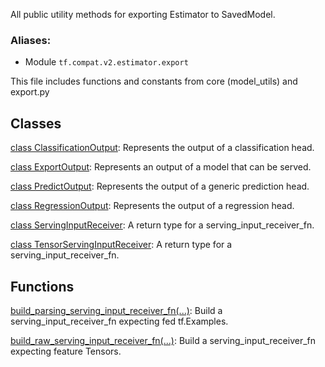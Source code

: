 
All public utility methods for exporting Estimator to SavedModel.
### Aliases:
- Module `tf.compat.v2.estimator.export`

This file includes functions and constants from core (model_utils) and export.py
## Classes
[class ClassificationOutput](https://www.tensorflow.org/api_docs/python/tf/estimator/export/ClassificationOutput): Represents the output of a classification head.

[class ExportOutput](https://www.tensorflow.org/api_docs/python/tf/estimator/export/ExportOutput): Represents an output of a model that can be served.

[class PredictOutput](https://www.tensorflow.org/api_docs/python/tf/estimator/export/PredictOutput): Represents the output of a generic prediction head.

[class RegressionOutput](https://www.tensorflow.org/api_docs/python/tf/estimator/export/RegressionOutput): Represents the output of a regression head.

[class ServingInputReceiver](https://www.tensorflow.org/api_docs/python/tf/estimator/export/ServingInputReceiver): A return type for a serving_input_receiver_fn.

[class TensorServingInputReceiver](https://www.tensorflow.org/api_docs/python/tf/estimator/export/TensorServingInputReceiver): A return type for a serving_input_receiver_fn.

## Functions
[build_parsing_serving_input_receiver_fn(...)](https://www.tensorflow.org/api_docs/python/tf/estimator/export/build_parsing_serving_input_receiver_fn): Build a serving_input_receiver_fn expecting fed tf.Examples.

[build_raw_serving_input_receiver_fn(...)](https://www.tensorflow.org/api_docs/python/tf/estimator/export/build_raw_serving_input_receiver_fn): Build a serving_input_receiver_fn expecting feature Tensors.

